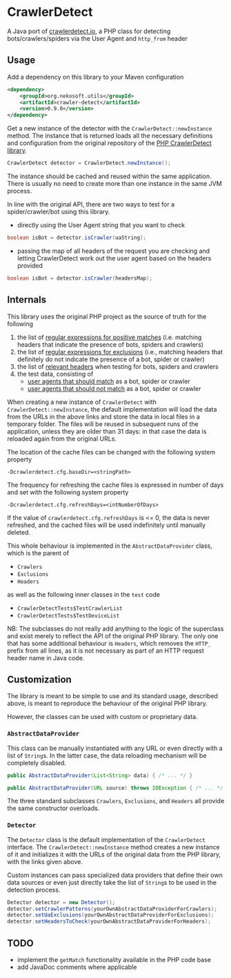 # CrawlerDetect

A Java port of [crawlerdetect.io](https://github.com/JayBizzle/Crawler-Detect), a PHP class for detecting bots/crawlers/spiders via the User Agent and `http_from` header

## Usage

Add a dependency on this library to your Maven configuration

```xml
<dependency>
    <groupId>org.nekosoft.utils</groupId>
    <artifactId>crawler-detect</artifactId>
    <version>0.9.0</version>
</dependency>
```

Get a new instance of the detector with the `CrawlerDetect::newInstance` method. The instance that is returned
loads all the necessary definitions and configuration from the original repository of the
[PHP CrawlerDetect library](https://github.com/JayBizzle/Crawler-Detect).

```java
CrawlerDetect detector = CrawlerDetect.newInstance();
```

The instance should be cached and reused within the same application. There is usually no need to create more than 
one instance in the same JVM process.

In line with the original API, there are two ways to test for a spider/crawler/bot using this library.

- directly using the User Agent string that you want to check

```java
boolean isBot = detector.isCrawler(uaString);
```

- passing the map of all headers of the request you are checking and letting CrawlerDetect work out the user agent based
on the headers provided

```java
boolean isBot = detector.isCrawler(headersMap);
```

## Internals

This library uses the original PHP project as the source of truth for the following

1. the list of 
[regular expressions for positive matches](https://github.com/JayBizzle/Crawler-Detect/blob/master/raw/Crawlers.txt)
(i.e. matching headers that indicate the presence of bots, spiders and crawlers)
2. the list of 
[regular expressions for exclusions](https://github.com/JayBizzle/Crawler-Detect/blob/master/raw/Exclusions.txt)
(i.e., matching headers that definitely do not indicate the presence of a bot, spider or crawler)
3. the list of 
[relevant headers](https://github.com/JayBizzle/Crawler-Detect/blob/master/raw/Headers.txt) 
when testing for bots, spiders and crawlers
4. the test data, consisting of
   - [user agents that should match](https://github.com/JayBizzle/Crawler-Detect/blob/master/tests/crawlers.txt) 
   as a bot, spider or crawler
   - [user agents that should not match](https://github.com/JayBizzle/Crawler-Detect/blob/master/tests/devices.txt)
   as a bot, spider or crawler

When creating a new instance of `CrawlerDetect` with `CrawlerDetect::newInstance`, the default implementation will load
the data from the URLs in the above links and store the data in local files in a temporary folder. The files will be 
reused in subsequent runs of the application, unless they are older than 31 days: in that case the data is reloaded 
again from the original URLs.

The location of the cache files can be changed with the following system property

```
-Dcrawlerdetect.cfg.baseDir=<stringPath>
```

The frequency for refreshing the cache files is expressed in number of days and set with the following system property

```
-Dcrawlerdetect.cfg.refreshDays=<intNumberOfDays>
```

If the value of `crawlerdetect.cfg.refreshDays` is <= 0, the data is never refreshed, and the cached files will be used
indefinitely until manually deleted.

This whole behaviour is implemented in the `AbstractDataProvider` class, which is the parent of

- `Crawlers`
- `Exclusions`
- `Headers`

as well as the following inner classes in the `test` code

- `CrawlerDetectTests$TestCrawlerList`
- `CrawlerDetectTests$TestDeviceList`

NB: The subclasses do not really add anything to the logic of the superclass and exist merely to reflect the API of the
original PHP library. The only one that has some additional behaviour is `Headers`, which removes the `HTTP_` prefix 
from all lines, as it is not necessary as part of an HTTP request header name in Java code.

## Customization

The library is meant to be simple to use and its standard usage, described above, is meant to reproduce the behaviour of
the original PHP library.

However, the classes can be used with custom or proprietary data.

### `AbstractDataProvider`

This class can be manually instantiated with any URL or even directly with a list of `String`s. In the latter case, the
data reloading mechanism will be completely disabled.

```java
public AbstractDataProvider(List<String> data) { /* ... */ }

public AbstractDataProvider(URL source) throws IOException { /* ... */ }
```

The three standard subclasses `Crawlers`, `Exclusions`, and `Headers` all provide the same constructor overloads.

### `Detector`

The `Detector` class is the default implementation of the `CrawlerDetect` interface. The `CrawlerDetect::newInstance`
method creates a new instance of it and initializes it with the URLs of the original data from the PHP library, with the 
links given above.

Custom instances can pass specialized data providers that define their own data sources or even just directly take the 
list of `String`s to be used in the detection process.

```java
Detector detector = new Detector();
detector.setCrawlerPatterns(yourOwnAbstractDataProviderForCrawlers);
detector.setUaExclusions(yourOwnAbstractDataProviderForExclusions);
detector.setHeadersToCheck(yourOwnAbstractDataProviderForHeaders);
```

## TODO

- implement the `getMatch` functionality available in the PHP code base
- add JavaDoc comments where applicable
